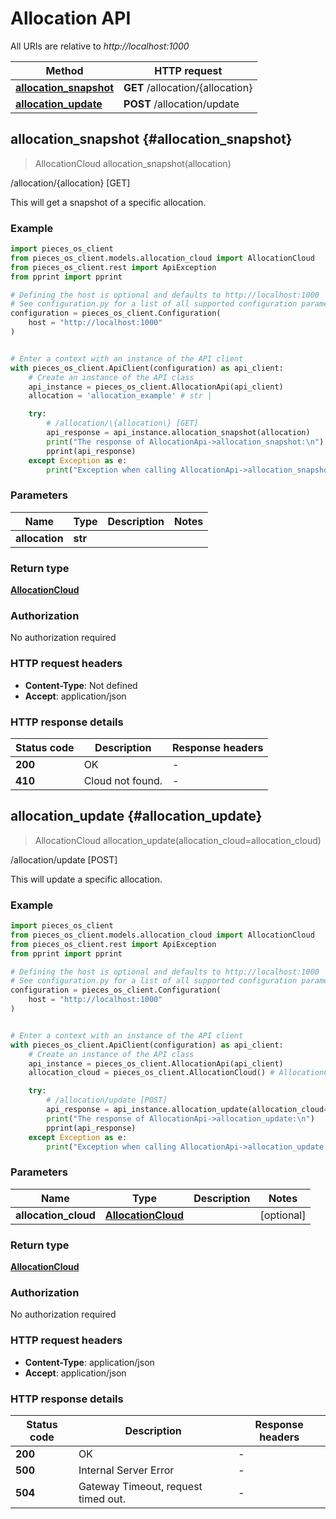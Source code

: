 # Allocation API

All URIs are relative to *http://localhost:1000*

Method | HTTP request
------------- | -------------
[**allocation_snapshot**](AllocationApi#allocation_snapshot) | **GET** /allocation/\{allocation\}
[**allocation_update**](AllocationApi#allocation_update) | **POST** /allocation/update


## **allocation_snapshot** {#allocation_snapshot}
> AllocationCloud allocation_snapshot(allocation)

/allocation/\{allocation\} [GET]

This will get a snapshot of a specific allocation.

### Example


```python
import pieces_os_client
from pieces_os_client.models.allocation_cloud import AllocationCloud
from pieces_os_client.rest import ApiException
from pprint import pprint

# Defining the host is optional and defaults to http://localhost:1000
# See configuration.py for a list of all supported configuration parameters.
configuration = pieces_os_client.Configuration(
    host = "http://localhost:1000"
)


# Enter a context with an instance of the API client
with pieces_os_client.ApiClient(configuration) as api_client:
    # Create an instance of the API class
    api_instance = pieces_os_client.AllocationApi(api_client)
    allocation = 'allocation_example' # str | 

    try:
        # /allocation/\{allocation\} [GET]
        api_response = api_instance.allocation_snapshot(allocation)
        print("The response of AllocationApi->allocation_snapshot:\n")
        pprint(api_response)
    except Exception as e:
        print("Exception when calling AllocationApi->allocation_snapshot: %s\n" % e)
```



### Parameters


Name | Type | Description  | Notes
------------- | ------------- | ------------- | -------------
 **allocation** | **str**|  | 

### Return type

[**AllocationCloud**](../models/AllocationCloud)

### Authorization

No authorization required

### HTTP request headers

 - **Content-Type**: Not defined
 - **Accept**: application/json

### HTTP response details

| Status code | Description | Response headers |
|-------------|-------------|------------------|
**200** | OK |  -  |
**410** | Cloud not found. |  -  |



## **allocation_update** {#allocation_update}
> AllocationCloud allocation_update(allocation_cloud=allocation_cloud)

/allocation/update [POST]

This will update a specific allocation.

### Example


```python
import pieces_os_client
from pieces_os_client.models.allocation_cloud import AllocationCloud
from pieces_os_client.rest import ApiException
from pprint import pprint

# Defining the host is optional and defaults to http://localhost:1000
# See configuration.py for a list of all supported configuration parameters.
configuration = pieces_os_client.Configuration(
    host = "http://localhost:1000"
)


# Enter a context with an instance of the API client
with pieces_os_client.ApiClient(configuration) as api_client:
    # Create an instance of the API class
    api_instance = pieces_os_client.AllocationApi(api_client)
    allocation_cloud = pieces_os_client.AllocationCloud() # AllocationCloud |  (optional)

    try:
        # /allocation/update [POST]
        api_response = api_instance.allocation_update(allocation_cloud=allocation_cloud)
        print("The response of AllocationApi->allocation_update:\n")
        pprint(api_response)
    except Exception as e:
        print("Exception when calling AllocationApi->allocation_update: %s\n" % e)
```



### Parameters


Name | Type | Description  | Notes
------------- | ------------- | ------------- | -------------
 **allocation_cloud** | [**AllocationCloud**](../models/AllocationCloud)|  | [optional] 

### Return type

[**AllocationCloud**](../models/AllocationCloud)

### Authorization

No authorization required

### HTTP request headers

 - **Content-Type**: application/json
 - **Accept**: application/json

### HTTP response details

| Status code | Description | Response headers |
|-------------|-------------|------------------|
**200** | OK |  -  |
**500** | Internal Server Error |  -  |
**504** | Gateway Timeout, request timed out. |  -  |




